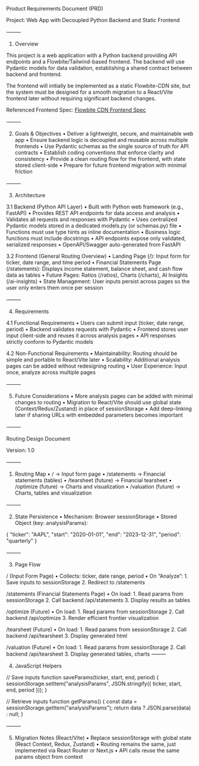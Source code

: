 Product Requirements Document (PRD)

Project: Web App with Decoupled Python Backend and Static Frontend

⸻

1. Overview

This project is a web application with a Python backend providing API endpoints and a Flowbite/Tailwind-based frontend. The backend will use Pydantic models for data validation, establishing a shared contract between backend and frontend.

The frontend will initially be implemented as a static Flowbite-CDN site, but the system must be designed for a smooth migration to a React/Vite frontend later without requiring significant backend changes.

Referenced Frontend Spec: [Flowbite CDN Frontend Spec](https://raw.githubusercontent.com/gahoccode/PRDs/refs/heads/main/web-app/flask/flowbite-cdn-frontend.md)

⸻

2. Goals & Objectives
	•	Deliver a lightweight, secure, and maintainable web app
	•	Ensure backend logic is decoupled and reusable across multiple frontends
	•	Use Pydantic schemas as the single source of truth for API contracts
	•	Establish coding conventions that enforce clarity and consistency
	•	Provide a clean routing flow for the frontend, with state stored client-side
	•	Prepare for future frontend migration with minimal friction

⸻

3. Architecture

3.1 Backend (Python API Layer)
	•	Built with Python web framework (e.g., FastAPI)
	•	Provides REST API endpoints for data access and analysis
	•	Validates all requests and responses with Pydantic
	•	Uses centralized Pydantic models stored in a dedicated models.py (or schemas.py) file
	•	Functions must use type hints as inline documentation
	•	Business logic functions must include docstrings
	•	API endpoints expose only validated, serialized responses
	•	OpenAPI/Swagger auto-generated from FastAPI

3.2 Frontend (General Routing Overview)
	•	Landing Page (/): Input form for ticker, date range, and time period
	•	Financial Statements Page (/statements): Displays income statement, balance sheet, and cash flow data as tables
	•	Future Pages: Ratios (/ratios), Charts (/charts), AI Insights (/ai-insights)
	•	State Management: User inputs persist across pages so the user only enters them once per session

⸻

4. Requirements

4.1 Functional Requirements
	•	Users can submit input (ticker, date range, period)
	•	Backend validates requests with Pydantic
	•	Frontend stores user input client-side and reuses it across analysis pages
	•	API responses strictly conform to Pydantic models

4.2 Non-Functional Requirements
	•	Maintainability: Routing should be simple and portable to React/Vite later
	•	Scalability: Additional analysis pages can be added without redesigning routing
	•	User Experience: Input once, analyze across multiple pages

⸻

5. Future Considerations
	•	More analysis pages can be added with minimal changes to routing
	•	Migration to React/Vite should use global state (Context/Redux/Zustand) in place of sessionStorage
	•	Add deep-linking later if sharing URLs with embedded parameters becomes important

⸻

Routing Design Document

Version: 1.0

⸻

1. Routing Map
	•	/ → Input form page
	•	/statements → Financial statements (tables)
	•	/tearsheet (future) → Financial tearsheet
	•	/optimize (future) → Charts and visualization
	•	/valuation (future) → Charts, tables and visualization
   

⸻

2. State Persistence
	•	Mechanism: Browser sessionStorage
	•	Stored Object (key: analysisParams):

{
  "ticker": "AAPL",
  "start": "2020-01-01",
  "end": "2023-12-31",
  "period": "quarterly"
}


⸻

3. Page Flow

/ (Input Form Page)
	•	Collects: ticker, date range, period
	•	On “Analyze”:
	1.	Save inputs to sessionStorage
	2.	Redirect to /statements

/statements (Financial Statements Page)
	•	On load:
	1.	Read params from sessionStorage
	2.	Call backend /api/statements
	3.	Display results as tables

/optimize (Future)
	•	On load:
	1.	Read params from sessionStorage
	2.	Call backend /api/optimize
	3.	Render efficient frontier visualization

/tearsheet (Future)
	•	On load:
	1.	Read params from sessionStorage
	2.	Call backend /api/tearsheet
	3.	Display generated html 

/valuation (Future)
	•	On load:
	1.	Read params from sessionStorage
	2.	Call backend /api/tearsheet
	3.	Display generated tables, charts
⸻

4. JavaScript Helpers

// Save inputs
function saveParams(ticker, start, end, period) {
  sessionStorage.setItem("analysisParams", JSON.stringify({ ticker, start, end, period }));
}

// Retrieve inputs
function getParams() {
  const data = sessionStorage.getItem("analysisParams");
  return data ? JSON.parse(data) : null;
}


⸻

5. Migration Notes (React/Vite)
	•	Replace sessionStorage with global state (React Context, Redux, Zustand)
	•	Routing remains the same, just implemented via React Router or Next.js
	•	API calls reuse the same params object from context
